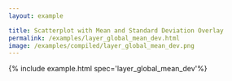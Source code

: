 ```yaml
---
layout: example

title: Scatterplot with Mean and Standard Deviation Overlay
permalink: /examples/layer_global_mean_dev.html
image: /examples/compiled/layer_global_mean_dev.png
---
```




{% include example.html spec='layer_global_mean_dev'%}
